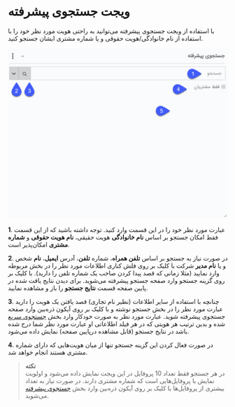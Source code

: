 # ویجت جستجوی پیشرفته 
 با استفاده از ویجت جستجوی پیشرفته می‌توانید به راحتی هویت مورد نظر خود را با استفاده از نام خانوادگی/هویت حقوقی و یا شماره مشتری ایشان جستجو کنید.<br>
 
 ![ویجت جستجوی پیشرفته](./Advanced-search.png)
 
 **1**. عبارت مورد نظر خود را در این قسمت وارد کنید. توجه داشته باشید که از این قسمت فقط امکان جستجو بر اساس **نام خانوادگی** هویت حقیقی، **نام هویت حقوقی** و **شماره مشتری** امکان‌پذیر است.

**2**.  در صورت نیاز به جستجو بر اساس **تلفن همراه**، شماره **تلفن**، آدرس **ایمیل**، **نام** شخص و یا **نام مدیر** شرکت با کلیک بر روی فلش کناری اطلاعات مورد نظر را در بخش مربوطه وارد نمایید (مثلا زمانی که قصد پیدا کردن صاحب یک شماره تلفن را دارید). با کلیک بر روی گزینه جستجو وارد صفحه جستجو پیشرفته می‌شوید. برای دیدن نتایج یافت شده در پایین صفحه قسمت **نتایج جستجو** را باز و مشاهده نمایید.

**3**. چنانچه با استفاده از سایر اطلاعات (نظیر نام تجاری) قصد یافتن یک هویت را دارید عبارت مورد نظر را در بخش جستجو نوشته و با کلیک بر روی آیکون ذره‌بین وارد صفحه جستجوی پیشرفته شوید. عبارت مورد نظر به صورت خودکار وارد بخش [جستجوی سریع](https://github.com/1stco/PayamGostarDocs/blob/master/Help/Integrated-bank/Advanced-search/Advanced-search.md#QuickSearch) شده و بدین ترتیب هر هویتی که در هر فیلد اطلاعاتی او عبارت مورد نظر شما درج شده باشد در نتایج جستجو (قابل مشاهده درپایین صفحه) نمایش داده می‌شود.

**4**. در صورت فعال کردن این گزینه جستجو تنها از میان هویت‌هایی که دارای شماره مشتری هستند انجام خواهد شد.

> **نکته**<br>
>  در هر جستجو فقط تعداد 10 پروفایل در این ویجت نمایش داده می‌شود و اولویت نمایش با پروفایل‌هایی است که شماره مشتری دارند. در صورت نیاز به تعداد بیشتری از پروفایل‌ها با کلیک بر روی آیکون ذره‌بین وارد بخش [جستجوی پیشرفته](https://github.com/1stco/PayamGostarDocs/blob/master/Help/Integrated-bank/Advanced-search/Advanced-search.md) می‌شوید.<br>
